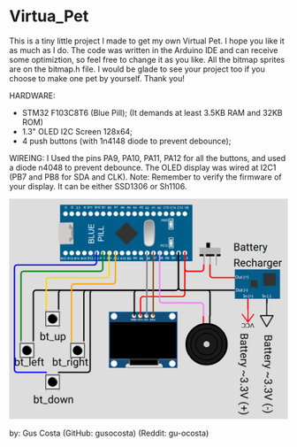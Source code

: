 # Virtua_Pet
This is a tiny little project I made to get my own Virtual Pet. I hope you like it as much as I do. 
The code was written in the Arduino IDE and can receive some optimiztion, so feel free to change it as you like. 
All the bitmap sprites are on the bitmap.h file.
I would be glade to see your project too if you choose to make one pet by yourself. 
Thank you! 

HARDWARE: 
- STM32 F103C8T6 (Blue Pill); (It demands at least 3.5KB RAM and 32KB ROM)
- 1.3" OLED I2C Screen 128x64;
- 4 push buttons (with 1n4148 diode to prevent debounce);

WIREING:
I Used the pins PA9, PA10, PA11, PA12 for all the buttons, and used a diode n4048 to prevent debounce.
The OLED display was wired at I2C1 (PB7 and PB8 for SDA and CLK).
Note: Remember to verify the firmware of your display. It can be either SSD1306 or Sh1106. 

![schematics](https://raw.githubusercontent.com/gusocosta/Virtua_Pet/refs/heads/main/schematics.png) 

by: Gus Costa
(GitHub: gusocosta)
(Reddit: gu-ocosta)
